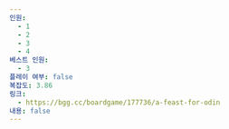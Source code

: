```yaml
---
인원:
  - 1
  - 2
  - 3
  - 4
베스트 인원:
  - 3
플레이 여부: false
복잡도: 3.86
링크:
  - https://bgg.cc/boardgame/177736/a-feast-for-odin
내용: false
---
```


